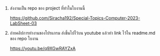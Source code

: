 1. ส่งงานเป็น repo ของ project ที่ทำในใบงานนี้
   
   https://github.com/Siracha192/Special-Topics-Computer-2023-LabSheet-03

2. ถ่ายคลิปการทำงานของโปรแกรม ส่งขึ้นไปไว้บน youtube แล้วทำ link ไว้ใน readme.md ของ repo ใบงาน

   https://youtu.be/q9XGwRAYZxA
